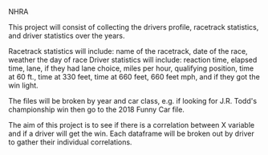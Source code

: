 NHRA

This project will consist of collecting the drivers profile, racetrack statistics, and 
driver statistics over the years.

Racetrack statistics will include: name of the racetrack, date of the race, weather the day of race
Driver statistics will include: reaction time, elapsed time, lane, if they had lane choice, miles per hour,
qualifying position, time at 60 ft., time at 330 feet, time at 660 feet,  660 feet mph, and if they got
the win light. 

The files will be broken by year and car class, e.g. if looking for J.R. Todd's championship win then 
go to the 2018 Funny Car file. 

The aim of this project is to see if there is a correlation between X variable and if a driver will 
get the win. Each dataframe will be broken out by driver to gather their individual correlations. 
